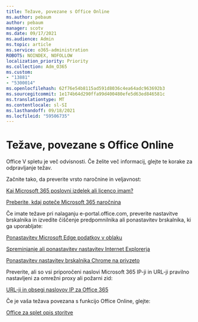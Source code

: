 ```yaml
---
title: Težave, povezane s Office Online
ms.author: pebaum
author: pebaum
manager: scotv
ms.date: 09/17/2021
ms.audience: Admin
ms.topic: article
ms.service: o365-administration
ROBOTS: NOINDEX, NOFOLLOW
localization_priority: Priority
ms.collection: Adm_O365
ms.custom:
- "13881"
- "5300014"
ms.openlocfilehash: 62f76e54b8115ad591d8036c4ea64adc963692b3
ms.sourcegitcommit: 1e174b64d290ffa99d400480efe5d63ed846581c
ms.translationtype: MT
ms.contentlocale: sl-SI
ms.lasthandoff: 09/18/2021
ms.locfileid: "59506735"
---
```

# <a name="issues-related-to-office-online"></a>Težave, povezane s Office Online

Office V spletu je več odvisnosti. Če želite več informacij, glejte te korake za odpravljanje težav.

Začnite tako, da preverite vrsto naročnine in veljavnost:

[Kaj Microsoft 365 poslovni izdelek ali licenco imam?](https://support.microsoft.com/office/what-microsoft-365-business-product-or-license-do-i-have-f8ab5e25-bf3f-4a47-b264-174b1ee925fd)  

[Preberite, kdaj poteče Microsoft 365 naročnina](https://support.microsoft.com/office/find-out-when-your-microsoft-365-subscription-expires-2eb89f06-bd1c-4f57-9269-f1cbab894341)  

Če imate težave pri nalaganju e-portal.office.com, preverite nastavitve brskalnika in izvedite čiščenje predpomnilnika ali ponastavitev brskalnika, ki ga uporabljate:

[Ponastavitev Microsoft Edge podatkov v oblaku](https://docs.microsoft.com/deployedge/edge-learnmore-reset-data-in-cloud)  

[Spreminjanje ali ponastavitev nastavitev Internet Explorerja](https://support.microsoft.com/windows/change-or-reset-internet-explorer-settings-2d4bac50-5762-91c5-a057-a922533f77d5) 

[Ponastavitev nastavitev brskalnika Chrome na privzeto](https://support.google.com/chrome/answer/3296214?hl=en)  

Preverite, ali so vsi priporočeni naslovi Microsoft 365 IP-ji in URL-ji pravilno nastavljeni za omrežni proxy ali požarni zid:

[URL-ji in obsegi naslovov IP za Office 365](https://docs.microsoft.com/microsoft-365/enterprise/urls-and-ip-address-ranges)  

Če je vaša težava povezana s funkcijo Office Online, glejte:

[Office za splet opis storitve](https://docs.microsoft.com/office365/servicedescriptions/office-online-service-description/office-online-service-description)

